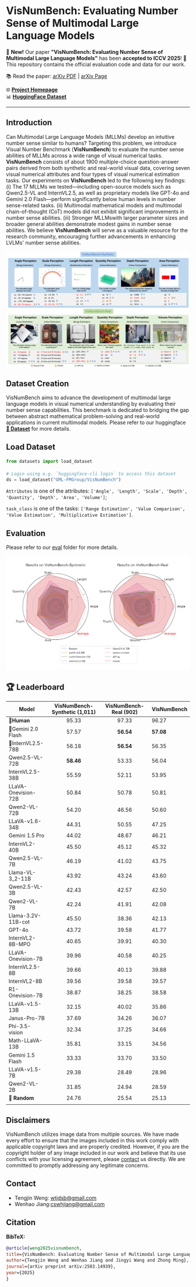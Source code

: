 # VisNumBench: Evaluating Number Sense of Multimodal Large Language Models

🚀 **New!** Our paper **"VisNumBench: Evaluating Number Sense of Multimodal Large Language Models"** has been **accepted to ICCV 2025**! 🎉  
This repository contains the official evaluation code and data for our work.


📚 Read the paper: [arXiv PDF](https://arxiv.org/pdf/2503.14939v1) | [arXiv Page](https://arxiv.org/abs/2503.14939v1)

🌐 [**Project Homepage**](https://wwwtttjjj.github.io/VisNumBench/)  
📊 [**HuggingFace Dataset**](https://huggingface.co/datasets/GML-FMGroup/VisNumBench)

---

## Introduction

Can Multimodal Large Language Models (MLLMs) develop an intuitive number sense similar to humans? Targeting this problem, we introduce Visual Number Benchmark (<b>VisNumBench</b>) to evaluate the number sense abilities of MLLMs across a wide range of visual numerical tasks. <b>VisNumBench</b> consists of about 1900 multiple-choice question-answer pairs derived from both synthetic and real-world visual data, covering seven visual numerical attributes and four types of visual numerical estimation tasks. Our experiments on <b>VisNumBench</b> led to the following key findings: (i) The 17 MLLMs we tested—including open-source models such as Qwen2.5-VL and InternVL2.5, as well as proprietary models like GPT-4o and Gemini 2.0 Flash—perform significantly below human levels in number sense-related tasks. (ii) Multimodal mathematical models and multimodal chain-of-thought (CoT) models did not exhibit significant improvements in number sense abilities. (iii) Stronger MLLMswith larger parameter sizes and broader general abilities demonstrate modest gains in number sense abilities. We believe <b>VisNumBench</b> will serve as a valuable resource for the research community, encouraging further advancements in enhancing LVLMs' number sense abilities.

![Alt text](assets/overall.jpg)

## Dataset Creation

VisNumBench aims to advance the development of multimodal large language models in visual numerical understanding by evaluating their number sense capabilities. This benchmark is dedicated to bridging the gap between abstract mathematical problem-solving and real-world applications in current multimodal models. Please refer to our huggingface [**🤗 Dataset**](https://huggingface.co/datasets/GML-FMGroup/VisNumBench) for more details.

## Load Dataset

```python
from datasets import load_dataset

# Login using e.g. `huggingface-cli login` to access this dataset
ds = load_dataset("GML-FMGroup/VisNumBench")
```
`Attributes` is one of the attributes: `['Angle', 'Length', 'Scale', 'Depth', 'Quantity', 'Depth', 'Area', 'Volume']`;

`task_class` is one of the tasks: `['Range Estimation', 'Value Comparison', 'Value Estimation', 'Multiplicative Estimation']`.

## Evaluation
Please refer to our [eval](eval) folder for more details.

<img src="assets/radar.jpg"  />

## 🏆 Leaderboard

| Model                      | VisNumBench-Synthetic (1,011) | VisNumBench-Real (902) | VisNumBench |
|----------------------------|:-----------:|:------------:|--------------|
| 🏅**Human**          |             95.33             |         97.33          |         96.27    |
| 🥈Gemini 2.0 Flash   |             57.57             |       **56.54**        |   **57.08**  |
| 🥉InternVL2.5-78B    |             56.18             |       **56.54**        |       56.35  |
| Qwen2.5-VL-72B      |           **58.46**           |         53.33          |         56.04    |
| InternVL2.5-38B     |             55.59             |         52.11          |         53.95    |
| LLaVA-Onevision-72B |             50.84             |         50.78          |         50.81    |
| Qwen2-VL-72B        |             54.20             |         46.56          |         50.60    |
| LLaVA-v1.6-34B      |             44.31             |         50.55          |         47.25    |
| Gemini 1.5 Pro      |             44.02             |         48.67          |         46.21    |
| InternVL2-40B       |             45.50             |         45.12          |         45.32    |
| Qwen2.5-VL-7B       |             46.19             |         41.02          |         43.75    |
| Llama-VL-3_2-11B    |             43.92             |         43.24          |         43.60    |
| Qwen2.5-VL-3B       |             42.43             |         42.57          |         42.50    |
| Qwen2-VL-7B         |             42.24             |         41.91          |         42.08    |
| Llama-3.2V-11B-cot  |             45.50             |         38.36          |         42.13    |
| GPT-4o              |             43.72             |         39.58          |         41.77    |
| InternVL2-8B-MPO    |             40.65             |         39.91          |         40.30    |
| LLaVA-Onevision-7B  |             39.96             |         40.58          |         40.25    |
| InternVL2.5-8B      |             39.66             |         40.13          |         39.88    |
| InternVL2-8B        |             39.56             |         39.58          |         39.57    |
| R1-Onevision-7B     |             38.87             |         38.25          |         38.58    |
| LLaVA-v1.5-13B      | 32.15 | 40.02 | 35.86 |
| Janus-Pro-7B        | 37.69 | 34.26 | 36.07 |
| Phi-3.5-vision      | 32.34 | 37.25 | 34.66 |
| Math-LLaVA-13B      | 35.81 | 33.15 | 34.56 |
| Gemini 1.5 Flash    | 33.33 | 33.70 | 33.50 |
| LLaVA-v1.5-7B       | 29.38 | 28.49 | 28.96 |
| Qwen2-VL-2B | 31.85 | 24.94 | 28.59 |
| 👀 **Random** | 24.76 | 25.54 | 25.13 |
|  |  |  |  |

## Disclaimers

VisNumBench utilizes image data from multiple sources.  We have made every effort to ensure that the images included in this work comply with applicable copyright laws and are properly credited. However, if you are the copyright holder of any image included in our work and believe that its use conflicts with your licensing agreement, please [contact](#contact) us directly. We are committed to promptly addressing any legitimate concerns.

## Contact

- Tengjin Weng: wtjdsb@gmail.com
- Wenhao Jiang:cswhjiang@gmail.com

## Citation

**BibTeX:**
```bibtex
@article{weng2025visnumbench,
title={VisNumBench: Evaluating Number Sense of Multimodal Large Language Models},
author={Tengjin Weng and Wenhao Jiang and Jingyi Wang and Zhong Ming},
journal={arXiv preprint arXiv:2503.14939},
year={2025}
}
```
